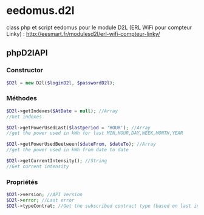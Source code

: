 # eedomus.d2l
class php et script eedomus pour le module D2L (ERL WiFi pour compteur Linky) : http://eesmart.fr/modulesd2l/erl-wifi-compteur-linky/

## phpD2lAPI
### Constructor
```php
$D2l = new D2l($loginD2l, $passwordD2l);
```
### Méthodes
```php
$D2l->getIndexes($AtDate = null); //Array
//Get indexes

$D2l->getPowerUsedLast($lastperiod = 'HOUR'); //Array
//get the power used in kWh for last MIN,HOUR,DAY,WEEK,MONTH,YEAR

$D2l->getPowerUsedBeetween($dateFrom, $dateTo); //Array
//get the power used in kWh from date to date

$D2l->getCurrentIntensity(); //String
//Get current intensity
```
### Propriétés
```php
$D2l->version; //API Version
$D2l->error; //Last error
$D2l->typeContrat; //Get the subscribed contract type (based on last index)
```
